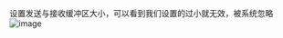 设置发送与接收缓冲区大小，可以看到我们设置的过小就无效，被系统忽略
![image](https://github.com/boxin6/Webserver/blob/main/study/img_folder/new_send_recv.png)
